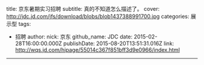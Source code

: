 title: 京东暑期实习招聘
subtitle: 真的不知道怎么描述了。
cover: http://jdc.jd.com/jfs/download/blobs/blob1437388991700.jpg
categories: 展示型
tags:
  - 招聘
author:
  nick: 京东
  github_name: JDC
date: 2015-02-28T16:00:00.000Z
publishDate: 2015-08-20T13:51:31.016Z
link: http://wqs.jd.com/hipage/55014c367f851bff3d9e0966/index.html
---